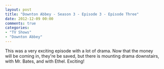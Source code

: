 ```yaml
---
layout: post
title: "Downton Abbey - Season 3 - Episode 3 - Episode Three"
date: 2012-12-09 00:00
comments: true
categories:
- "TV Shows"
- "Downton Abbey"
---
```


This was a very exciting episode with a lot of drama. Now that
the money will be coming in, they're be saved, but there is
mounting drama downstairs, with Mr. Bates, and with
Ethel. Exciting!
